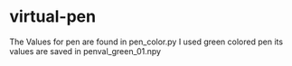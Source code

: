# virtual-pen
The Values for pen are found in pen_color.py
I used green colored pen its values are saved in penval_green_01.npy
